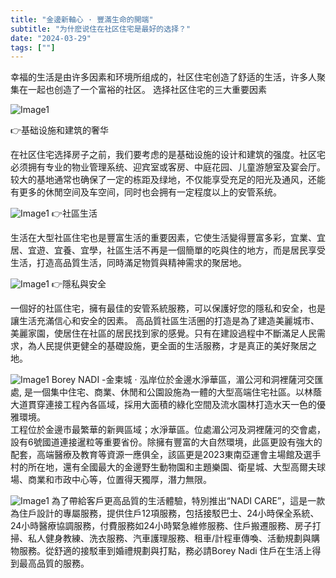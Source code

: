 ```yaml
---
title: "金邊新軸心 · 豐滿生命的開端"
subtitle: "为什麽说住在社区住宅是最好的选择？"
date: "2024-03-29"
tags: [""]
---
```


幸福的生活是由许多因素和环境所组成的，社区住宅创造了舒适的生活，许多人聚集在一起也创造了一个富裕的社区。 选择社区住宅的三大重要因素

![Image1](/images/phnom-penh-new-axis/img1.jpg "new-year-reunion")

👉基础设施和建筑的奢华

在社区住宅选择房子之前，我们要考虑的是基础设施的设计和建筑的强度。社区宅必须拥有专业的物业管理系统、迎宾室或客房、中庭花园、儿童游憩室及宴会厅。较大的基地通常也确保了一定的栋距及绿地，不仅能享受充足的阳光及通风，还能有更多的休閒空间及车空间，同时也会拥有一定程度以上的安管系统。

![Image1](/images/phnom-penh-new-axis/img2.jpg "new-year-reunion")
👉社區生活

生活在大型社區住宅也是豐富生活的重要因素，它使生活變得豐富多彩，宜業、宜居、宜遊、宜養、宜學，社區生活不再是一個簡單的吃與住的地方，而是居民享受生活，打造高品質生活，同時滿足物質與精神需求的聚居地。

![Image1](/images/phnom-penh-new-axis/img3.jpg "new-year-reunion")
👉隱私與安全

一個好的社區住宅，擁有最佳的安管系統服務，可以保護好您的隱私和安全，也是讓生活充滿信心和安全的因素。 高品質社區生活圈的打造是為了建造美麗城市、美麗家園，使居住在社區的居民找到家的感覺。只有在建設過程中不斷滿足人民需求，為人民提供更健全的基礎設施，更全面的生活服務，才是真正的美好聚居之地。

![Image1](/images/phnom-penh-new-axis/img4.jpg "new-year-reunion")
Borey NADI -金柬城 · 泓岸位於金邊水淨華區，湄公河和洞裡薩河交匯處, 是一個集中住宅、商業、休閒和公園設施為一體的大型高端住宅社區。以林蔭大道貫穿連接工程內各區域，採用大面積的綠化空間及流水園林打造水天一色的優雅環境。
<br/>
工程位於金邊市最繁華的新興區域；水淨華區。位處湄公河及洞裡薩河的交會處，設有6號國道連接暹粒等重要省份。除擁有豐富的大自然環境，此區更設有強大的配套，高端醫療及教育等資源一應俱全，該區更是2023東南亞運會主場館及選手村的所在地，還有全國最大的金邊野生動物園和主題樂園、衛星城、大型高爾夫球場、商業和市政中心等，位置得天獨厚，潛力無限。

![Image1](/images/phnom-penh-new-axis/img5.jpg "new-year-reunion")
為了帶給客戶更高品質的生活體驗，特別推出“NADI CARE”，這是一款為住戶設計的專屬服務，提供住戶12項服務，包括接駁巴士、24小時保全系統、24小時醫療協調服務，付費服務如24小時緊急維修服務、住戶搬遷服務、房子打掃、私人健身教練、洗衣服務、汽車護理服務、租車/計程車傳喚、活動規劃與購物服務。從舒適的接駁車到婚禮規劃與打點，務必請Borey Nadi 住戶在生活上得到最高品質的服務。
